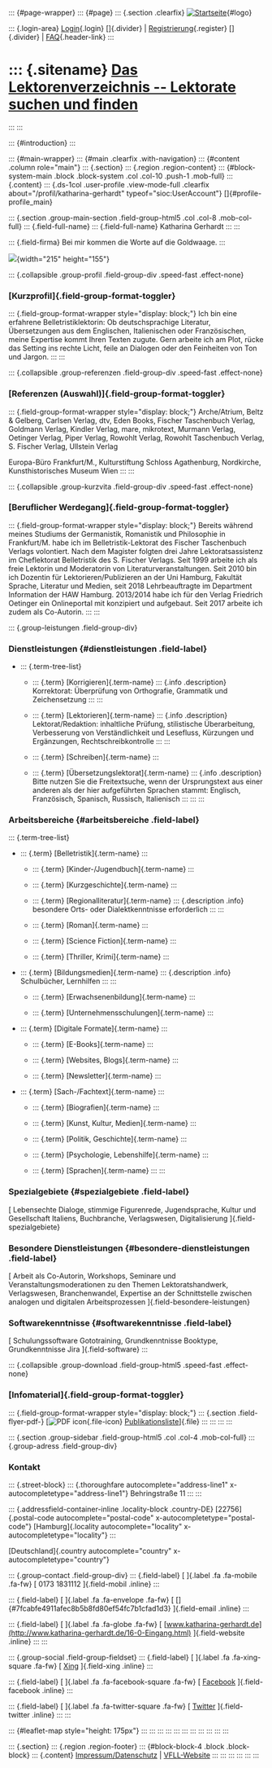 ::: {#page-wrapper}
::: {#page}
::: {.section .clearfix}
[![Startseite](https://www.lektoren.de/sites/default/files/VfLL_logo.jpg)](/ "Startseite"){#logo}

::: {.login-area}
[Login](/user){.login} []{.divider} \|
[Registrierung](/user/register){.register} []{.divider} \|
[FAQ](/faq-page){.header-link}
:::

::: {.sitename}
[Das Lektorenverzeichnis -- Lektorate suchen und finden](/ "Startseite")
========================================================================
:::
:::

::: {#introduction}
:::

::: {#main-wrapper}
::: {#main .clearfix .with-navigation}
::: {#content .column role="main"}
::: {.section}
::: {.region .region-content}
::: {#block-system-main .block .block-system .col .col-10 .push-1 .mob-full}
::: {.content}
::: {.ds-1col .user-profile .view-mode-full .clearfix about="/profil/katharina-gerhardt" typeof="sioc:UserAccount"}
[]{#profile-profile_main}

::: {.section .group-main-section .field-group-html5 .col .col-8 .mob-col-full}
::: {.field-full-name}
::: {.field-full-name}
Katharina Gerhardt
:::
:::

::: {.field-firma}
Bei mir kommen die Worte auf die Goldwaage.
:::

![](https://www.lektoren.de/sites/default/files/styles/profile-image-full/public/users/profile_img/kgerhardt2012.jpg?itok=2EO8C2AA){width="215"
height="155"}

::: {.collapsible .group-profil .field-group-div .speed-fast .effect-none}
### [Kurzprofil]{.field-group-format-toggler}

::: {.field-group-format-wrapper style="display: block;"}
Ich bin eine erfahrene Belletristiklektorin: Ob deutschsprachige
Literatur, Übersetzungen aus dem Englischen, Italienischen oder
Französischen, meine Expertise kommt Ihren Texten zugute. Gern arbeite
ich am Plot, rücke das Setting ins rechte Licht, feile an Dialogen oder
den Feinheiten von Ton und Jargon.
:::
:::

::: {.collapsible .group-referenzen .field-group-div .speed-fast .effect-none}
### [Referenzen (Auswahl)]{.field-group-format-toggler}

::: {.field-group-format-wrapper style="display: block;"}
Arche/Atrium, Beltz & Gelberg, Carlsen Verlag, dtv, Eden Books, Fischer
Taschenbuch Verlag, Goldmann Verlag, Kindler Verlag, mare, mikrotext,
Murmann Verlag, Oetinger Verlag, Piper Verlag, Rowohlt Verlag, Rowohlt
Taschenbuch Verlag, S. Fischer Verlag, Ullstein Verlag

Europa-Büro Frankfurt/M., Kulturstiftung Schloss Agathenburg,
Nordkirche, Kunsthistorisches Museum Wien
:::
:::

::: {.collapsible .group-kurzvita .field-group-div .speed-fast .effect-none}
### [Beruflicher Werdegang]{.field-group-format-toggler}

::: {.field-group-format-wrapper style="display: block;"}
Bereits während meines Studiums der Germanistik, Romanistik und
Philosophie in Frankfurt/M. habe ich im Belletristik-Lektorat des
Fischer Taschenbuch Verlags volontiert. Nach dem Magister folgten drei
Jahre Lektoratsassistenz im Cheflektorat Belletristik des S. Fischer
Verlags. Seit 1999 arbeite ich als freie Lektorin und Moderatorin von
Literaturveranstaltungen. Seit 2010 bin ich Dozentin für
Lektorieren/Publizieren an der Uni Hamburg, Fakultät Sprache, Literatur
und Medien, seit 2018 Lehrbeauftragte im Department Information der HAW
Hamburg. 2013/2014 habe ich für den Verlag Friedrich Oetinger ein
Onlineportal mit konzipiert und aufgebaut. Seit 2017 arbeite ich zudem
als Co-Autorin.
:::
:::

::: {.group-leistungen .field-group-div}
### Dienstleistungen {#dienstleistungen .field-label}

-   ::: {.term-tree-list}
    -   ::: {.term}
        [Korrigieren]{.term-name}
        ::: {.info .description}
        Korrektorat: Überprüfung von Orthografie, Grammatik und
        Zeichensetzung
        :::
        :::

    -   ::: {.term}
        [Lektorieren]{.term-name}
        ::: {.info .description}
        Lektorat/Redaktion: inhaltliche Prüfung, stilistische
        Überarbeitung, Verbesserung von Verständlichkeit und Lesefluss,
        Kürzungen und Ergänzungen, Rechtschreibkontrolle
        :::
        :::

    -   ::: {.term}
        [Schreiben]{.term-name}
        :::

    -   ::: {.term}
        [Übersetzungslektorat]{.term-name}
        ::: {.info .description}
        Bitte nutzen Sie die Freitextsuche, wenn der Ursprungstext aus
        einer anderen als der hier aufgeführten Sprachen stammt:
        Englisch, Französisch, Spanisch, Russisch, Italienisch
        :::
        :::
    :::

### Arbeitsbereiche {#arbeitsbereiche .field-label}

::: {.term-tree-list}
-   ::: {.term}
    [Belletristik]{.term-name}
    :::

    -   ::: {.term}
        [Kinder-/Jugendbuch]{.term-name}
        :::

    -   ::: {.term}
        [Kurzgeschichte]{.term-name}
        :::

    -   ::: {.term}
        [Regionalliteratur]{.term-name}
        ::: {.description .info}
        besondere Orts- oder Dialektkenntnisse erforderlich
        :::
        :::

    -   ::: {.term}
        [Roman]{.term-name}
        :::

    -   ::: {.term}
        [Science Fiction]{.term-name}
        :::

    -   ::: {.term}
        [Thriller, Krimi]{.term-name}
        :::

-   ::: {.term}
    [Bildungsmedien]{.term-name}
    ::: {.description .info}
    Schulbücher, Lernhilfen
    :::
    :::

    -   ::: {.term}
        [Erwachsenenbildung]{.term-name}
        :::

    -   ::: {.term}
        [Unternehmensschulungen]{.term-name}
        :::

-   ::: {.term}
    [Digitale Formate]{.term-name}
    :::

    -   ::: {.term}
        [E-Books]{.term-name}
        :::

    -   ::: {.term}
        [Websites, Blogs]{.term-name}
        :::

    -   ::: {.term}
        [Newsletter]{.term-name}
        :::

-   ::: {.term}
    [Sach-/Fachtext]{.term-name}
    :::

    -   ::: {.term}
        [Biografien]{.term-name}
        :::

    -   ::: {.term}
        [Kunst, Kultur, Medien]{.term-name}
        :::

    -   ::: {.term}
        [Politik, Geschichte]{.term-name}
        :::

    -   ::: {.term}
        [Psychologie, Lebenshilfe]{.term-name}
        :::

    -   ::: {.term}
        [Sprachen]{.term-name}
        :::
:::

### Spezialgebiete {#spezialgebiete .field-label}

[ Lebensechte Dialoge, stimmige Figurenrede, Jugendsprache, Kultur und
Gesellschaft Italiens, Buchbranche, Verlagswesen, Digitalisierung
]{.field-spezialgebiete}

### Besondere Dienstleistungen {#besondere-dienstleistungen .field-label}

[ Arbeit als Co-Autorin, Workshops, Seminare und
Veranstaltungsmoderationen zu den Themen Lektoratshandwerk,
Verlagswesen, Branchenwandel, Expertise an der Schnittstelle zwischen
analogen und digitalen Arbeitsprozessen ]{.field-besondere-leistungen}

### Softwarekenntnisse {#softwarekenntnisse .field-label}

[ Schulungssoftware Gototraining, Grundkenntnisse Booktype,
Grundkenntnisse Jira ]{.field-software}
:::

::: {.collapsible .group-download .field-group-html5 .speed-fast .effect-none}
### [Infomaterial]{.field-group-format-toggler}

::: {.field-group-format-wrapper style="display: block;"}
::: {.section .field-flyer-pdf-}
[![PDF
icon](/modules/file/icons/application-pdf.png "application/pdf"){.file-icon}
[Publikationsliste](https://www.lektoren.de/sites/default/files/profiles/flyer/katharina_gerhardt_publikationsliste_2018.pdf "katharina_gerhardt_publikationsliste_2018.pdf")]{.file}
:::
:::
:::
:::

::: {.section .group-sidebar .field-group-html5 .col .col-4 .mob-col-full}
::: {.group-adress .field-group-div}
### Kontakt

::: {.street-block}
::: {.thoroughfare autocomplete="address-line1" x-autocompletetype="address-line1"}
Behringstraße 11
:::
:::

::: {.addressfield-container-inline .locality-block .country-DE}
[22756]{.postal-code autocomplete="postal-code"
x-autocompletetype="postal-code"} [Hamburg]{.locality
autocomplete="locality" x-autocompletetype="locality"}
:::

[Deutschland]{.country autocomplete="country"
x-autocompletetype="country"}

::: {.group-contact .field-group-div}
::: {.field-label}
[ ]{.label .fa .fa-mobile .fa-fw} [ 0173 1831112 ]{.field-mobil .inline}
:::

::: {.field-label}
[ ]{.label .fa .fa-envelope .fa-fw} [
[]{#7fcabfe4911afec8b5b8fd80ef54fc7b1cfad1d3} ]{.field-email .inline}
:::

::: {.field-label}
[ ]{.label .fa .fa-globe .fa-fw} [
[www.katharina-gerhardt.de](http://www.katharina-gerhardt.de/16-0-Eingang.html)
]{.field-website .inline}
:::
:::

::: {.group-social .field-group-fieldset}
::: {.field-label}
[ ]{.label .fa .fa-xing-square .fa-fw} [
[Xing](https://www.xing.com/profile/Katharina_Gerhardt5?sc_o=mxb_p)
]{.field-xing .inline}
:::

::: {.field-label}
[ ]{.label .fa .fa-facebook-square .fa-fw} [
[Facebook](https://www.facebook.com/katharina.gerhardt.777)
]{.field-facebook .inline}
:::

::: {.field-label}
[ ]{.label .fa .fa-twitter-square .fa-fw} [
[Twitter](https://twitter.com/katha_goldwaage) ]{.field-twitter .inline}
:::
:::

::: {#leaflet-map style="height: 175px"}
:::
:::
:::
:::
:::
:::
:::
:::
:::
:::
:::

::: {.section}
::: {.region .region-footer}
::: {#block-block-4 .block .block-block}
::: {.content}
[Impressum/Datenschutz](/impressum) \|
[VFLL-Website](http://www.vfll.de)
:::
:::
:::
:::
:::
:::
